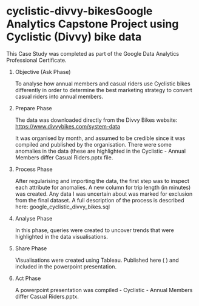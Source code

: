 # cyclistic-divvy-bikesGoogle Analytics Capstone Project using Cyclistic (Divvy) bike data

This Case Study was completed as part of the Google Data Analytics Professional Certificate.

1) Objective (Ask Phase)

   To analyse how annual members and casual riders use Cyclistic bikes differently in order to determine the best marketing strategy to convert casual riders into annual members.

2) Prepare Phase

   The data was downloaded directly from the Divvy Bikes website: https://www.divvybikes.com/system-data

   It was organised by month, and assumed to be credible since it was compiled and published by the organisation. There were some anomalies in the data (these are highlighted in      the Cyclistic - Annual Members differ Casual Riders.pptx file.

3) Process Phase

   After regularising and importing the data, the first step was to inspect each attribute for anomalies. A new column for trip length (in minutes) was created. Any data I was        uncertain about was marked for exclusion from the final dataset. A full description of the process is described here: google_cyclistic_divvy_bikes.sql

4) Analyse Phase

   In this phase, queries were created to uncover trends that were highlighted in the data visualisations.

5) Share Phase

   Visualisations were created using Tableau. Published here ( ) and included in the powerpoint presentation.

6) Act Phase

   A powerpoint presentation was compiled - Cyclistic - Annual Members differ Casual Riders.pptx.
